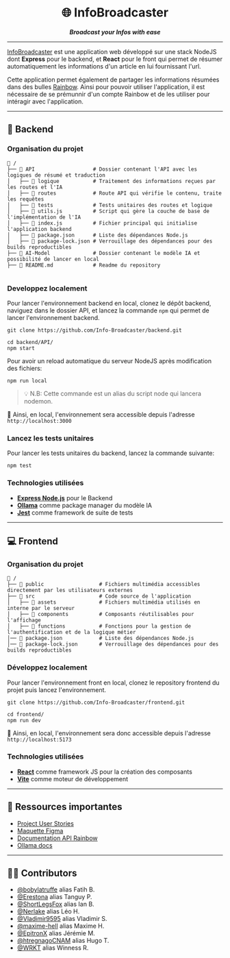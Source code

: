<h1 align="center">🌐 InfoBroadcaster</h1>
<p align="center"><strong><em>Broadcast your Infos with ease</em></strong></p>

---

[InfoBroadcaster](https://infobroadcaster.netlify.app) est une application web développé sur une stack NodeJS dont **Express** pour le backend, et **React** pour le front qui permet de résumer automatiquement les informations d'un article en lui fournissant l'url.

Cette application permet également de partager les informations résumées dans des bulles [Rainbow](https://web-sandbox.openrainbow.com). Ainsi pour pouvoir utiliser l'application, il est nécessaire de se prémunnir d'un compte Rainbow et de les utiliser pour intéragir avec l'application.

---

## 🚀 Backend

### Organisation du projet

```
📂 /
├── 📂 API                   # Dossier contenant l'API avec les logiques de résumé et traduction
│   ├── 📂 logique           # Traitement des informations reçues par les routes et l'IA
│   ├── 📂 routes            # Route API qui vérifie le contenu, traite les requêtes
│   ├── 📂 tests             # Tests unitaires des routes et logique
│   ├── 📄 utils.js          # Script qui gère la couche de base de l'implémentation de l'IA
│   ├── 📄 index.js          # Fichier principal qui initialise l'application backend
│   ├── 📄 package.json      # Liste des dépendances Node.js
│   ├── 📄 package-lock.json # Verrouillage des dépendances pour des builds reproductibles
├── 📂 AI-Model              # Dossier contenant le modèle IA et possibilité de lancer en local
├── 📄 README.md             # Readme du repository


```

### Developpez localement

Pour lancer l'environnement backend en local, clonez le dépôt backend, naviguez dans le dossier API, et lancez la commande `npm` qui permet de lancer l'environnement backend.

```shell
git clone https://github.com/Info-Broadcaster/backend.git
```

```shell
cd backend/API/
npm start
```
Pour avoir un reload automatique du serveur NodeJS après modification des fichiers:

```shell
npm run local
```
> 💡 N.B: Cette commande est un alias du script node qui lancera nodemon.

🏁 Ainsi, en local, l'environnement sera accessible depuis l'adresse `http://localhost:3000`

### Lancez les tests unitaires

Pour lancer les tests unitaires du backend, lancez la commande suivante:

```shell
npm test
```

### Technologies utilisées
- **[Express Node.js](http://expressjs.com/)** pour le Backend
- **[Ollama](https://ollama.com/)** comme package manager du modèle IA
- **[Jest](https://jestjs.io/)** comme framework de suite de tests 

---

## 💻 Frontend

### Organisation du projet

```
📂 /
├── 📂 public                  # Fichiers multimédia accessibles directement par les utilisateurs externes
├── 📂 src                     # Code source de l'application
│   ├── 📂 assets              # Fichiers multimédia utilisés en interne par le serveur
│   ├── 📂 components          # Composants réutilisables pour l'affichage
│   ├── 📂 functions           # Fonctions pour la gestion de l'authentification et de la logique métier
│── 📄 package.json            # Liste des dépendances Node.js
│── 📄 package-lock.json       # Verrouillage des dépendances pour des builds reproductibles

```

### Développez localement

Pour lancer l'environnement front en local, clonez le repository frontend du projet puis lancez l'environnement.

```shell
git clone https://github.com/Info-Broadcaster/frontend.git
```

```shell
cd frontend/
npm run dev
```

🏁 Ainsi, en local, l'environnement sera donc accessible depuis l'adresse `http://localhost:5173`

### Technologies utilisées

- **[React](https://react.dev/)** comme framework JS pour la création des composants
- **[Vite](https://vite.dev/)** comme moteur de développement

---

## 🔗 Ressources importantes

- [Project User Stories](https://docs.google.com/spreadsheets/d/1AgSSx4N9MPHHEJpwb3tNtURM2AWaZLXGsi03HbrfYrI/edit#gid=0)
- [Maquette Figma](https://www.figma.com/file/hDj5AWrREvboq14DKgZxUi/Untitled?type=whiteboard&node-id=0%3A1&t=Jj1iuTZdETlhQiny-1)
- [Documentation API Rainbow](https://developers.openrainbow.com/)
- [Ollama docs](https://github.com/ollama/ollama/tree/main/docs)

---

## 🧑‍💻 Contributors

- [@bobylatruffe](https://github.com/bobylatruffe) alias Fatih B.  
- [@Erestona](https://github.com/Erestona) alias Tanguy P.  
- [@ShortLegsFox](https://github.com/ShortLegsFox) alias Ian B.  
- [@Nerlake](https://github.com/Nerlake) alias Léo H.  
- [@Vladimir9595](https://github.com/Vladimir9595) alias Vladimir S.  
- [@maxime-hell](https://github.com/maxime-hell) alias Maxime H.  
- [@EpitronX](https://github.com/EpitronX) alias Jérémie M.  
- [@htregnagoCNAM](https://github.com/htregnagoCNAM) alias Hugo T.  
- [@WRKT](https://github.com/WRKT) alias Winness R.  
